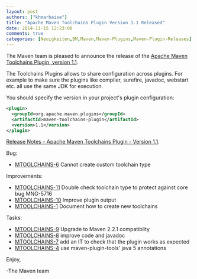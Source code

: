 ```yaml
---
layout: post
authors: ["khmarbaise"]
title: "Apache Maven Toolchains Plugin Version 1.1 Released"
date: 2014-11-15 12:23:00
comments: true
categories: [Neuigkeiten,BM,Maven,Maven-Plugins,Maven-Plugin-Releases]
---
```

The Maven team is pleased to announce the release of the 
[Apache Maven Toolchains Plugin, version 1.1](https://maven.apache.org/plugins/maven-toolchains-plugin/).

The Toolchains Plugins allows to share configuration across plugins. For 
example to make sure the plugins like compiler, surefire, javadoc, webstart 
etc. all use the same JDK for execution.


You should specify the version in your project's plugin configuration:

``` xml
<plugin>
  <groupId>org.apache.maven.plugins</groupId>
  <artifactId>maven-toolchains-plugin</artifactId>
  <version>1.1</version>
</plugin>
```

<!-- more -->

[Release Notes - Apache Maven Toolchains Plugin - Version 1.1](http://jira.codehaus.org/secure/ReleaseNote.jspa?projectId=12063&version=15920).

Bug:

* [MTOOLCHAINS-6](https://issues.apache.org/jira/browse/MTOOLCHAINS-6) Cannot create custom toolchain type

Improvements:

 * [MTOOLCHAINS-11](https://issues.apache.org/jira/browse/MTOOLCHAINS-11) Double check toolchain type to protect against core bug MNG-5716
 * [MTOOLCHAINS-10](https://issues.apache.org/jira/browse/MTOOLCHAINS-10) Improve plugin output
 * [MTOOLCHAINS-1](https://issues.apache.org/jira/browse/MTOOLCHAINS-1) Document how to create new toolchains

Tasks:

 * [MTOOLCHAINS-9](https://issues.apache.org/jira/browse/MTOOLCHAINS-9) Upgrade to Maven 2.2.1 compatiblity
 * [MTOOLCHAINS-8](https://issues.apache.org/jira/browse/MTOOLCHAINS-8) improve code and javadoc
 * [MTOOLCHAINS-7](https://issues.apache.org/jira/browse/MTOOLCHAINS-7) add an IT to check that the plugin works as expected
 * [MTOOLCHAINS-4](https://issues.apache.org/jira/browse/MTOOLCHAINS-4) use maven-plugin-tools' java 5 annotations

Enjoy,

-The Maven team
